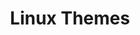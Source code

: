 ---
layout: default
title: Linux Themes
nav_order: 2
parent: Themes
permalink: /themes/linux
published: false
---
